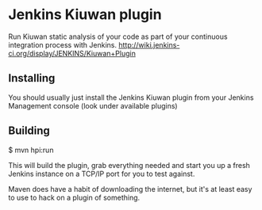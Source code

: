 Jenkins Kiuwan plugin
===============

Run Kiuwan static analysis of your code as part of your continuous integration process with Jenkins.
http://wiki.jenkins-ci.org/display/JENKINS/Kiuwan+Plugin


Installing
----------
You should usually just install the Jenkins Kiuwan plugin from your Jenkins
Management console (look under available plugins)


Building
--------

$ mvn hpi:run

This will build the plugin, grab everything needed and start you up a
fresh Jenkins instance on a TCP/IP port for you to test against.

Maven does have a habit of downloading the internet, but it's at least
easy to use to hack on a plugin of something.